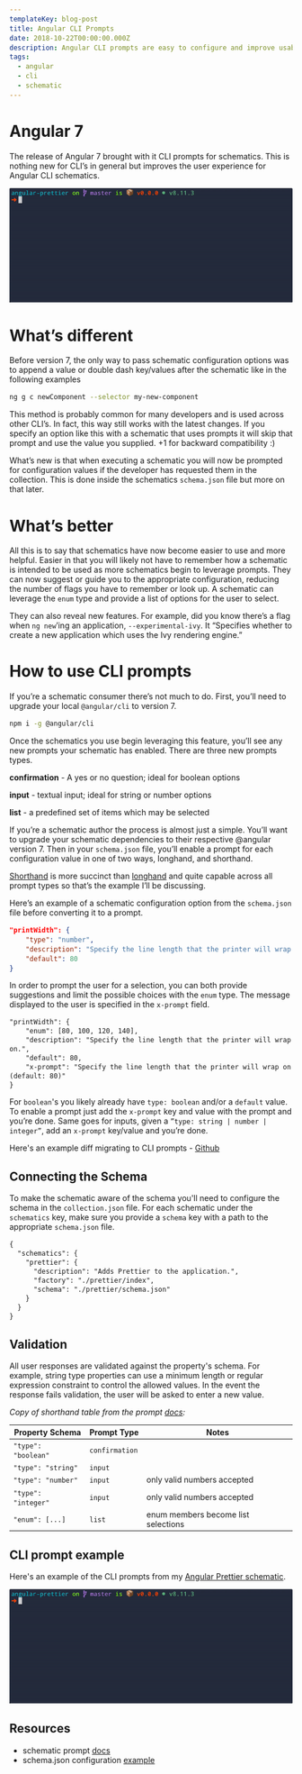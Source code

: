 ```yaml
---
templateKey: blog-post
title: Angular CLI Prompts
date: 2018-10-22T00:00:00.000Z
description: Angular CLI prompts are easy to configure and improve usability and validation
tags:
  - angular
  - cli
  - schematic
---
```


# Angular 7

The release of Angular 7 brought with it CLI prompts for schematics. This is nothing new for CLI’s in general but improves the user experience for Angular CLI schematics.

![prettier-schematic](../../img/blog/2018-10-22-angular-cli-prompts/prettier-schematic-cli.gif)

# What’s different

Before version 7, the only way to pass schematic configuration options was to append a value or double dash key/values after the schematic like in the following examples

```bash
ng g c newComponent --selector my-new-component
```

This method is probably common for many developers and is used across other CLI’s. In fact, this way still works with the latest changes. If you specify an option like this with a schematic that uses prompts it will skip that prompt and use the value you supplied. +1 for backward compatibility :)

What’s new is that when executing a schematic you will now be prompted for configuration values if the developer has requested them in the collection. This is done inside the schematics `schema.json` file but more on that later.

# What’s better

All this is to say that schematics have now become easier to use and more helpful. Easier in that you will likely not have to remember how a schematic is intended to be used as more schematics begin to leverage prompts. They can now suggest or guide you to the appropriate configuration, reducing the number of flags you have to remember or look up. A schematic can leverage the `enum` type and provide a list of options for the user to select.

They can also reveal new features. For example, did you know there’s a flag when `ng new`’ing an application, `--experimental-ivy`. It “Specifies whether to create a new application which uses the Ivy rendering engine.”

# How to use CLI prompts

If you’re a schematic consumer there’s not much to do. First, you’ll need to upgrade your local `@angular/cli` to version 7.

```bash
npm i -g @angular/cli
```

Once the schematics you use begin leveraging this feature, you’ll see any new prompts your schematic has enabled. There are three new prompts types.

**confirmation** - A yes or no question; ideal for boolean options

**input** - textual input; ideal for string or number options

**list** - a predefined set of items which may be selected

If you’re a schematic author the process is almost just a simple. You’ll want to upgrade your schematic dependencies to their respective @angular version 7. Then in your `schema.json` file, you’ll enable a prompt for each configuration value in one of two ways, longhand, and shorthand.

[Shorthand](https://github.com/angular/angular-cli/blob/fb4e8187824fe66e50b42c16f95458e82b4787a8/docs/specifications/schematic-prompts.md#shorthand-form) is more succinct than [longhand](https://github.com/angular/angular-cli/blob/fb4e8187824fe66e50b42c16f95458e82b4787a8/docs/specifications/schematic-prompts.md#longhand-form) and quite capable across all prompt types so that’s the example I’ll be discussing.

Here’s an example of a schematic configuration option from the `schema.json` file before converting it to a prompt.

```json
"printWidth": {
    "type": "number",
    "description": "Specify the line length that the printer will wrap on.",
    "default": 80
}
```

In order to prompt the user for a selection, you can both provide suggestions and limit the possible choices with the `enum` type. The message displayed to the user is specified in the `x-prompt` field.

```json{2,5}
"printWidth": {
    "enum": [80, 100, 120, 140],
    "description": "Specify the line length that the printer will wrap on.",
    "default": 80,
    "x-prompt": "Specify the line length that the printer will wrap on (default: 80)"
}
```

For `boolean`'s you likely already have `type: boolean` and/or a `default` value. To enable a prompt just add the `x-prompt` key and value with the prompt and you’re done. Same goes for inputs, given a `”type: string | number | integer”`, add an `x-prompt` key/value and you’re done.

Here's an example diff migrating to CLI prompts - [Github](https://github.com/schuchard/prettier-schematic/commit/c9264171fd71e3adc9a83508ad06f3ca1a506c3c?diff=split)

## Connecting the Schema

To make the schematic aware of the schema you'll need to configure the schema in the `collection.json` file. For each schematic under the `schematics` key, make sure you provide a `schema` key with a path to the appropriate `schema.json` file.

```json{6}
{
  "schematics": {
    "prettier": {
      "description": "Adds Prettier to the application.",
      "factory": "./prettier/index",
      "schema": "./prettier/schema.json"
    }
  }
}
```

## Validation

All user responses are validated against the property's schema. For example, string type properties can use a minimum length or regular expression constraint to control the allowed values. In the event the response fails validation, the user will be asked to enter a new value.

*Copy of shorthand table from the prompt [docs](https://github.com/angular/angular-cli/blob/fb4e8187824fe66e50b42c16f95458e82b4787a8/docs/specifications/schematic-prompts.md):*

| Property Schema  | Prompt Type | Notes |
| - | - | - |
| `"type": "boolean"` | `confirmation`  |   |
| `"type": "string"`  | `input`  |   |
| `"type": "number"`  | `input` | only valid numbers accepted  |
| `"type": "integer"` | `input` | only valid numbers accepted  |
| `"enum": [...]` | `list` | enum members become list selections

## CLI prompt example

Here's an example of the CLI prompts from my [Angular Prettier schematic](https://github.com/schuchard/prettier-schematic).

![prettier-schematic](../../img/blog/2018-10-22-angular-cli-prompts/prettier-schematic-cli.gif)

## Resources

- schematic prompt [docs](https://github.com/angular/angular-cli/blob/fb4e8187824fe66e50b42c16f95458e82b4787a8/docs/specifications/schematic-prompts.md)
- schema.json configuration [example](https://github.com/schuchard/prettier-schematic/blob/master/src/prettier/schema.json)